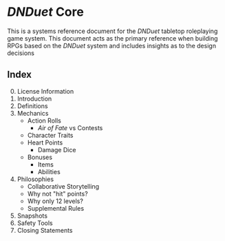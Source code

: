 # _DNDuet_ Core
This is a systems reference document for the _DNDuet_ tabletop roleplaying game system. This document acts as the primary reference when building RPGs based on the _DNDuet_ system and includes insights as to the design decisions

## Index

0. License Information
1. Introduction
2. Definitions
3. Mechanics
    - Action Rolls
        - _Air of Fate_ vs Contests
    - Character Traits
    - Heart Points
        - Damage Dice
    - Bonuses
        - Items
        - Abilities
4. Philosophies
    - Collaborative Storytelling
    - Why not "hit" points?
    - Why only 12 levels?
    - Supplemental Rules
5. Snapshots
6. Safety Tools
7. Closing Statements